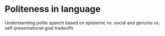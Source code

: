 # Politeness in language
Understanding polite speech based on epistemic vs. social and genuine vs. self-presentational goal tradeoffs
